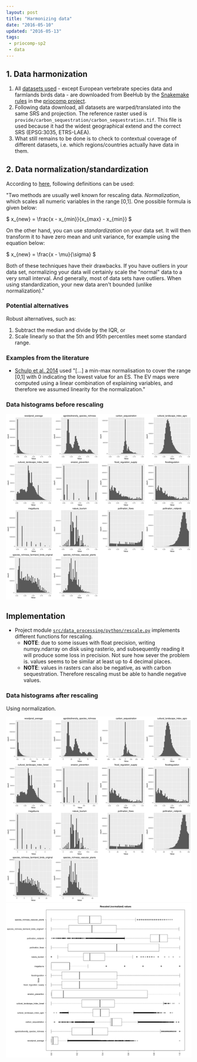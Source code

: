 ```yaml
---
layout: post
title: "Harmonizing data"
date: "2016-05-10"
updated: "2016-05-13"
tags:
 - priocomp-sp2
 - data
---
```


## 1. Data harmonization

1. All [datasets used](../../../2016/03/30/selecting-data) - except European vertebrate species data and farmlands birds data - are downloaded from BeeHub by the [Snakemake rules](https://github.com/VUEG/priocomp/blob/master/Snakefile) in the [priocomp project](https://github.com/VUEG/priocomp).
2. Following data download, all datasets are warped/translated into the same SRS and projection. The reference raster used is `provide/carbon_sequestration/carbon_sequestration.tif`. This file is used because it had the widest geographical extend and the correct SRS (EPSG:3035, ETRS-LAEA).
3. What still remains to be done is to check to contextual coverage of different datasets, i.e. which regions/countries actually have data in them.

## 2. Data normalization/standardization

According to [here](http://www.dataminingblog.com/standardization-vs-normalization/), following definitions can be used:

"Two methods are usually well known for rescaling data. *Normalization*, which scales all numeric variables in the range [0,1]. One possible formula is given below:

$ x_{new} = \frac{x - x_{min}}{x_{max} - x_{min}} $

On the other hand, you can use *standardization* on your data set. It will then transform it to have zero mean and unit variance, for example using the equation below:

$ x_{new} = \frac{x - \mu}{\sigma} $

Both of these techniques have their drawbacks. If you have outliers in your data set, normalizing your data will certainly scale the "normal" data to a very small interval. And generally, most of data sets have outliers. When using standardization, your new data aren't bounded (unlike normalization)."

### Potential alternatives

Robust alternatives, such as:

1. Subtract the median and divide by the IQR, or
2. Scale linearly so that the 5th and 95th percentiles meet some standard range.

### Examples from the literature

+ [Schulp et al. 2014](http://dx.plos.org/10.1371/journal.pone.0109643) used "[...] a min-max normalisation to cover the range [0,1] with 0 indicating the lowest value for an ES. The EV maps were computed using a linear combination of explaining variables, and therefore we assumed linearity for the normalization."

### Data histograms before rescaling

![histo_before_rescaling](https://raw.githubusercontent.com/VUEG/priocomp/master/reports/figures/rescaled_rasters.png)

## Implementation

+ Project module [`src/data_processing/python/rescale.py`](https://github.com/VUEG/priocomp/blob/master/src/data_processing/python/rescale.py) implements different functions for rescaling.
  + **NOTE**: due to some issues with float precision, writing numpy.ndarray on disk using rasterio, and subsequently reading it will produce some loss in precision. Not sure how sever the problem is. values seems to be similar at least up to 4 decimal places.
  + **NOTE**: values in rasters can also be negative, as with carbon sequestration. Therefore rescaling must be able to handle negative values.

### Data histograms after rescaling

Using normalization.

![histo_after_rescaling](https://raw.githubusercontent.com/VUEG/priocomp/master/reports/figures/harmonized_rasters.png)
![boxplot_after_rescaling](https://raw.githubusercontent.com/VUEG/priocomp/master/reports/figures/rescaled_rasters_boxplot.png)
